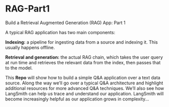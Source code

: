 # RAG-Part1
Build a Retrieval Augmented Generation (RAG) App: Part 1


A typical RAG application has two main components:

**Indexing:** a pipeline for ingesting data from a source and indexing it. This usually happens offline.

**Retrieval and generation:** the actual RAG chain, which takes the user query at run time and retrieves the relevant data from the index, then passes that to the model.

This **Repo** will show how to build a simple Q&A application over a text data source. Along the way we’ll go over a typical Q&A architecture and highlight additional resources for more advanced Q&A techniques. We’ll also see how LangSmith can help us trace and understand our application. LangSmith will become increasingly helpful as our application grows in complexity...
